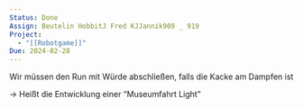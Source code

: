 ```yaml
---
Status: Done
Assign: Beutelin HobbitJ Fred KJJannik909 _ 919
Project:
  - "[[Robotgame]]"
Due: 2024-02-28
---
```

Wir müssen den Run mit Würde abschließen, falls die Kacke am Dampfen ist

→ Heißt die Entwicklung einer “Museumfahrt Light”